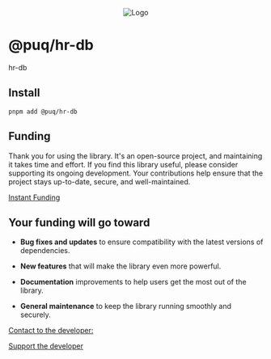 <p align="center">
  <img src="https://beemood.github.io/puq/dbs/hr-db/assets/favicon.png" alt="Logo" />
</p>

# @puq/hr-db

hr-db

## Install

`pnpm add @puq/hr-db`

## Funding

Thank you for using the library. It's an open-source project, and maintaining it takes time and effort. If you find this library useful, please consider supporting its ongoing development. Your contributions help ensure that the project stays up-to-date, secure, and well-maintained.

[Instant Funding](https://cash.app/$puqlib)

## Your funding will go toward

- **Bug fixes and updates** to ensure compatibility with the latest versions of dependencies.

- **New features** that will make the library even more powerful.

- **Documentation** improvements to help users get the most out of the library.

- **General maintenance** to keep the library running smoothly and securely.

[Contact to the developer:](mailto:robert.brightline+hr-db@gmail.com?subject=hr-db)

[Support the developer](https://cash.app/$puqlib)
